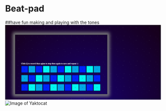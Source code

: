 # Beat-pad
##have fun making and playing with the tones 
![Image of BeatPad](https://github.com/tbutler4/Beat-pad/blob/master/Screen%20Shot%202020-10-22%20at%2011.25.04%20PM.png)
![Image of Yaktocat](https://octodex.github.com/images/yaktocat.png)
